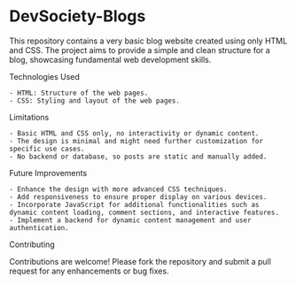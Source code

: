 # DevSociety-Blogs
This repository contains a very basic blog website created using only HTML and CSS. The project aims to provide a simple and clean structure for a blog, showcasing fundamental web development skills.

Technologies Used

    - HTML: Structure of the web pages.
    - CSS: Styling and layout of the web pages.

Limitations

    - Basic HTML and CSS only, no interactivity or dynamic content.
    - The design is minimal and might need further customization for specific use cases.
    - No backend or database, so posts are static and manually added.

Future Improvements

    - Enhance the design with more advanced CSS techniques.
    - Add responsiveness to ensure proper display on various devices.
    - Incorporate JavaScript for additional functionalities such as dynamic content loading, comment sections, and interactive features.
    - Implement a backend for dynamic content management and user authentication.

Contributing

Contributions are welcome! Please fork the repository and submit a pull request for any enhancements or bug fixes.
